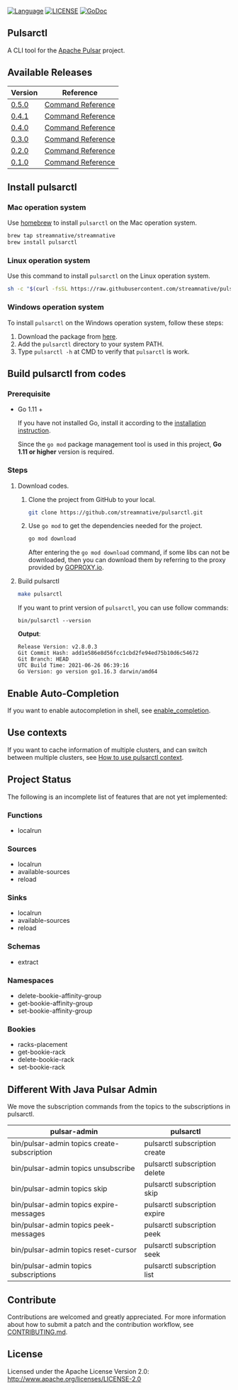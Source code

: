 <!--

    Licensed to the Apache Software Foundation (ASF) under one
    or more contributor license agreements.  See the NOTICE file
    distributed with this work for additional information
    regarding copyright ownership.  The ASF licenses this file
    to you under the Apache License, Version 2.0 (the
    "License"); you may not use this file except in compliance
    with the License.  You may obtain a copy of the License at

      http://www.apache.org/licenses/LICENSE-2.0

    Unless required by applicable law or agreed to in writing,
    software distributed under the License is distributed on an
    "AS IS" BASIS, WITHOUT WARRANTIES OR CONDITIONS OF ANY
    KIND, either express or implied.  See the License for the
    specific language governing permissions and limitations
    under the License.

-->

[![Language](https://img.shields.io/badge/Language-Go-blue.svg)](https://golang.org/)
[![LICENSE](https://img.shields.io/hexpm/l/pulsar.svg)](https://github.com/streamnative/pulsarctl/blob/master/LICENSE)
[![GoDoc](https://img.shields.io/badge/Godoc-reference-blue.svg)](https://godoc.org/github.com/streamnative/pulsarctl)

## Pulsarctl

A CLI tool for the [Apache Pulsar](https://pulsar.incubator.apache.org/) project.

## Available Releases

| Version | Reference |
| --------| --------- |
| [0.5.0](https://github.com/streamnative/pulsarctl/releases/tag/v0.5.0) | [Command Reference](https://docs.streamnative.io/pulsarctl/v0.5.0/) |
| [0.4.1](https://github.com/streamnative/pulsarctl/releases/tag/v0.4.1) | [Command Reference](https://docs.streamnative.io/pulsarctl/v0.4.1/) |
| [0.4.0](https://github.com/streamnative/pulsarctl/releases/tag/v0.4.0) | [Command Reference](https://docs.streamnative.io/pulsarctl/v0.4.0/)|
| [0.3.0](https://github.com/streamnative/pulsarctl/releases/tag/v0.3.0) | [Command Reference](https://docs.streamnative.io/pulsarctl/v0.3.0/) |
| [0.2.0](https://github.com/streamnative/pulsarctl/releases/tag/v0.2.0) | [Command Reference](https://docs.streamnative.io/pulsarctl/v0.2.0/) |
| [0.1.0](https://github.com/streamnative/pulsarctl/releases/tag/v0.1.0) | [Command Reference](https://docs.streamnative.io/pulsarctl/v0.1.0/) |

## Install pulsarctl

### Mac operation system

Use [homebrew](https://brew.sh/) to install `pulsarctl` on the Mac operation system.

```bash
brew tap streamnative/streamnative
brew install pulsarctl
```

### Linux operation system

Use this command to install `pulsarctl` on the Linux operation system.

```bash
sh -c "$(curl -fsSL https://raw.githubusercontent.com/streamnative/pulsarctl/master/install.sh)"
```

### Windows operation system

To install `pulsarctl` on the Windows operation system, follow these steps:

1. Download the package from [here](https://github.com/streamnative/pulsarctl/releases). 
2. Add the `pulsarctl` directory to your system PATH.
3. Type `pulsarctl -h` at CMD to verify that `pulsarctl` is work.

## Build pulsarctl from codes

### Prerequisite

- Go 1.11 +

  If you have not installed Go, install it according to the [installation instruction](http://golang.org/doc/install).

  Since the `go mod` package management tool is used in this project, **Go 1.11 or higher** version is required.

### Steps

1. Download codes.

   1. Clone the project from GitHub to your local.

      ```bash
      git clone https://github.com/streamnative/pulsarctl.git
      ```

   2. Use `go mod` to get the dependencies needed for the project.

      ```bash
      go mod download
      ```

      After entering the `go mod download` command, if some libs can not be downloaded, then you can download them by referring to the proxy provided by [GOPROXY.io](https://goproxy.io/).

2. Build pulsarctl

    ```bash
    make pulsarctl
    ```

    If you want to print version of `pulsarctl`, you can use follow commands:

    ```
    bin/pulsarctl --version
    ```

    **Output**:

    ```
    Release Version: v2.8.0.3
    Git Commit Hash: add1e586e8d56fcc1cbd2fe94ed75b10d6c54672
    Git Branch: HEAD
    UTC Build Time: 2021-06-26 06:39:16
    Go Version: go version go1.16.3 darwin/amd64
    ```

## Enable Auto-Completion

If you want to enable autocompletion in shell, see [enable_completion](docs/en/enable_completion.md).

## Use contexts

If you want to cache information of multiple clusters, and can switch between multiple clusters, see [How to use pulsarctl context](docs/en/how-to-use-context.md).

## Project Status

The following is an incomplete list of features that are not yet implemented:
 
### Functions

- localrun

### Sources

- localrun
- available-sources
- reload

### Sinks

- localrun
- available-sources
- reload

### Schemas

- extract

### Namespaces

- delete-bookie-affinity-group
- get-bookie-affinity-group
- set-bookie-affinity-group 

### Bookies

- racks-placement
- get-bookie-rack
- delete-bookie-rack
- set-bookie-rack

## Different With Java Pulsar Admin

We move the subscription commands from the topics to the subscriptions in pulsarctl.
 
| pulsar-admin | pulsarctl |
| ------------ | --------- |
| bin/pulsar-admin topics create-subscription | pulsarctl subscription create |
| bin/pulsar-admin topics unsubscribe | pulsarctl subscription delete |
| bin/pulsar-admin topics skip | pulsarctl subscription skip |
| bin/pulsar-admin topics expire-messages | pulsarctl subscription expire |
| bin/pulsar-admin topics peek-messages | pulsarctl subscription peek |
| bin/pulsar-admin topics reset-cursor | pulsarctl subscription seek |
| bin/pulsar-admin topics subscriptions | pulsarctl subscription list |

## Contribute

Contributions are welcomed and greatly appreciated. 
For more information about how to submit a patch and the contribution workflow, see [CONTRIBUTING.md](CONTRIBUTING.md).

## License

Licensed under the Apache License Version 2.0: http://www.apache.org/licenses/LICENSE-2.0
